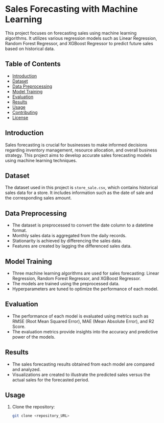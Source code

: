 
# Sales Forecasting with Machine Learning

This project focuses on forecasting sales using machine learning algorithms. It utilizes various regression models such as Linear Regression, Random Forest Regressor, and XGBoost Regressor to predict future sales based on historical data.

## Table of Contents

- [Introduction](#introduction)
- [Dataset](#dataset)
- [Data Preprocessing](#data-preprocessing)
- [Model Training](#model-training)
- [Evaluation](#evaluation)
- [Results](#results)
- [Usage](#usage)
- [Contributing](#contributing)
- [License](#license)

## Introduction

Sales forecasting is crucial for businesses to make informed decisions regarding inventory management, resource allocation, and overall business strategy. This project aims to develop accurate sales forecasting models using machine learning techniques.

## Dataset

The dataset used in this project is `store_sale.csv`, which contains historical sales data for a store. It includes information such as the date of sale and the corresponding sales amount.

## Data Preprocessing

- The dataset is preprocessed to convert the date column to a datetime format.
- Monthly sales data is aggregated from the daily records.
- Stationarity is achieved by differencing the sales data.
- Features are created by lagging the differenced sales data.

## Model Training

- Three machine learning algorithms are used for sales forecasting: Linear Regression, Random Forest Regressor, and XGBoost Regressor.
- The models are trained using the preprocessed data.
- Hyperparameters are tuned to optimize the performance of each model.

## Evaluation

- The performance of each model is evaluated using metrics such as RMSE (Root Mean Squared Error), MAE (Mean Absolute Error), and R2 Score.
- The evaluation metrics provide insights into the accuracy and predictive power of the models.

## Results

- The sales forecasting results obtained from each model are compared and analyzed.
- Visualizations are created to illustrate the predicted sales versus the actual sales for the forecasted period.

## Usage

1. Clone the repository:

   ```bash
   git clone <repository_URL>
